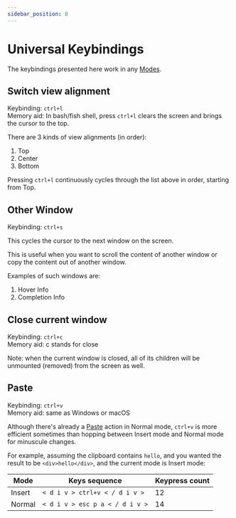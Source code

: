 ```yaml
---
sidebar_position: 8
---
```


# Universal Keybindings

The keybindings presented here work in any [Modes](./modes.md).

## Switch view alignment

Keybinding: `ctrl+l`  
Memory aid: In bash/fish shell, press `ctrl+l` clears the screen and brings the cursor to the top.

There are 3 kinds of view alignments (in order):

1. Top
1. Center
1. Bottom

Pressing `ctrl+l` continuously cycles through the list above in order, starting from Top.

## Other Window

Keybinding: `ctrl+s`

This cycles the cursor to the next window on the screen.

This is useful when you want to scroll the content of another window or copy the content out of another window.

Examples of such windows are:

1. Hover Info
2. Completion Info

## Close current window

Keybinding: `ctrl+c`  
Memory aid: c stands for close

Note: when the current window is closed, all of its children will be unmounted (removed) from the screen as well.

## Paste

Keybinding: `ctrl+v`  
Memory aid: same as Windows or macOS

Although there's already a [Paste](./normal-mode/actions/clipboard-related-actions.md#paste) action
in Normal mode, `ctrl+v` is more efficient sometimes than hopping between
Insert mode and Normal mode for minuscule changes.

For example, assuming the clipboard contains `hello`, and you wanted the result to be `<div>hello</div>`, and the current mode is Insert mode:

| Mode   | Keys sequence                   | Keypress count |
| ------ | ------------------------------- | -------------- |
| Insert | `< d i v > ctrl+v < / d i v >`  | 12             |
| Normal | `< d i v > esc p a < / d i v >` | 14             |
